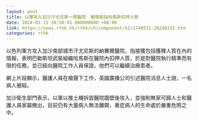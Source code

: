 ```yaml
---
layout: post
title: 以軍攻入加沙汗尤尼斯一間醫院　稱情報指哈馬斯扣押人質
date: 2024-02-15 20:50:01.000000000 +08:00
link: https://news.rthk.hk/rthk/ch/component/k2/1740531-20240215.htm
categories: rthk
---
```


以色列軍方攻入加沙南部城市汗尤尼斯的納賽爾醫院，指接獲包括獲釋人質在內的情報，表明巴勒斯坦武裝組織哈馬斯在醫院內扣押人質，於是對醫院執行精準而有限的任務，並已經向醫院工作人員保證，他們可以繼續治療患者。

網上片段顯示，醫護人員在槍聲下工作，英國廣播公司引述醫院消息人士說，一名病人被殺。

加沙衛生部門表示，以軍以推土機拆毀醫院牆壁後攻入，並強制無家可歸人士和醫護人員家屬撤出，目前仍有大量病人無法離開，重症病人的生命處於嚴重危險之中。
